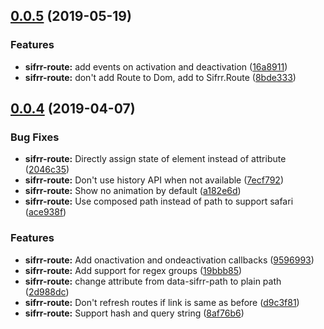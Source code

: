 ## [0.0.5](https://github.com/sifrr/sifrr/compare/v0.0.4...v0.0.5) (2019-05-19)


### Features

* **sifrr-route:** add events on activation and deactivation ([16a8911](https://github.com/sifrr/sifrr/commit/16a8911))
* **sifrr-route:** don't add Route to Dom, add to Sifrr.Route ([8bde333](https://github.com/sifrr/sifrr/commit/8bde333))



## [0.0.4](https://github.com/sifrr/sifrr/compare/v0.0.3...v0.0.4) (2019-04-07)


### Bug Fixes

* **sifrr-route:** Directly assign state of element instead of attribute ([2046c35](https://github.com/sifrr/sifrr/commit/2046c35))
* **sifrr-route:** Don't use history API when not available ([7ecf792](https://github.com/sifrr/sifrr/commit/7ecf792))
* **sifrr-route:** Show no animation by default ([a182e6d](https://github.com/sifrr/sifrr/commit/a182e6d))
* **sifrr-route:** Use composed path instead of path to support safari ([ace938f](https://github.com/sifrr/sifrr/commit/ace938f))


### Features

* **sifrr-route:** Add onactivation and ondeactivation callbacks ([9596993](https://github.com/sifrr/sifrr/commit/9596993))
* **sifrr-route:** Add support for regex groups ([19bbb85](https://github.com/sifrr/sifrr/commit/19bbb85))
* **sifrr-route:** change attribute from data-sifrr-path to plain path ([2d988dc](https://github.com/sifrr/sifrr/commit/2d988dc))
* **sifrr-route:** Don't refresh routes if link is same as before ([d9c3f81](https://github.com/sifrr/sifrr/commit/d9c3f81))
* **sifrr-route:** Support hash and query string ([8af76b6](https://github.com/sifrr/sifrr/commit/8af76b6))




